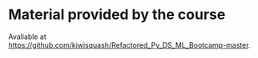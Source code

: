 # Material provided by the course
Avaliable at <a href="https://github.com/kiwisquash/Refactored_Py_DS_ML_Bootcamp-master">https://github.com/kiwisquash/Refactored_Py_DS_ML_Bootcamp-master</a>.